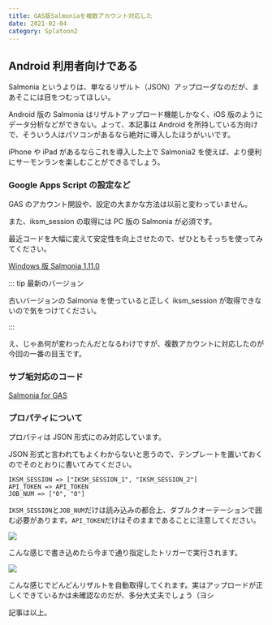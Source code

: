 ```yaml
---
title: GAS版Salmoniaを複数アカウント対応した
date: 2021-02-04
category: Splatoon2
---
```


## Android 利用者向けである

Salmonia というよりは、単なるリザルト（JSON）アップローダなのだが、まあそこには目をつむってほしい。

Android 版の Salmonia はリザルトアップロード機能しかなく、iOS 版のようにデータ分析などができない。よって、本記事は Android を所持している方向けで、そういう人はパソコンがあるなら絶対に導入したほうがいいです。

iPhone や iPad があるならこれを導入した上で Salmonia2 を使えば、より便利にサーモンランを楽しむことができるでしょう。

### Google Apps Script の設定など

GAS のアカウント開設や、設定の大まかな方法は以前と変わっていません。

また、iksm_session の取得には PC 版の Salmonia が必須です。

最近コードを大幅に変えて安定性を向上させたので、ぜひともそっちを使ってみてください。

[Windows 版 Salmonia 1.11.0](https://github.com/tkgstrator/Salmonia/releases/tag/v1.11.0)

::: tip 最新のバージョン

古いバージョンの Salmonia を使っていると正しく iksm_session が取得できないので気をつけてください。

:::

え、じゃあ何が変わったんだとなるわけですが、複数アカウントに対応したのが今回の一番の目玉です。

### サブ垢対応のコード

[Salmonia for GAS](https://gist.github.com/tkgstrator/3f190327b114ec6ce9d7405559e600fe)

### プロパティについて

プロパティは JSON 形式にのみ対応しています。

JSON 形式と言われてもよくわからないと思うので、テンプレートを置いておくのでそのとおりに書いてみてください。

```
IKSM_SESSION => ["IKSM_SESSION_1", "IKSM_SESSION_2"]
API_TOKEN => API_TOKEN
JOB_NUM => ["0", "0"]
```

`IKSM_SESSION`と`JOB_NUM`だけは読み込みの都合上、ダブルクオーテーションで囲む必要があります。`API_TOKEN`だけはそのままであることに注意してください。

![](https://pbs.twimg.com/media/EtYPFKAVkAEjv4s?format=png&name=medium)

こんな感じで書き込めたら今まで通り指定したトリガーで実行されます。

![](https://pbs.twimg.com/media/EtYQDKaUcAAPV-a?format=jpg&name=large)

こんな感じでどんどんリザルトを自動取得してくれます。実はアップロードが正しくできているかは未確認なのだが、多分大丈夫でしょう（ヨシ

記事は以上。
